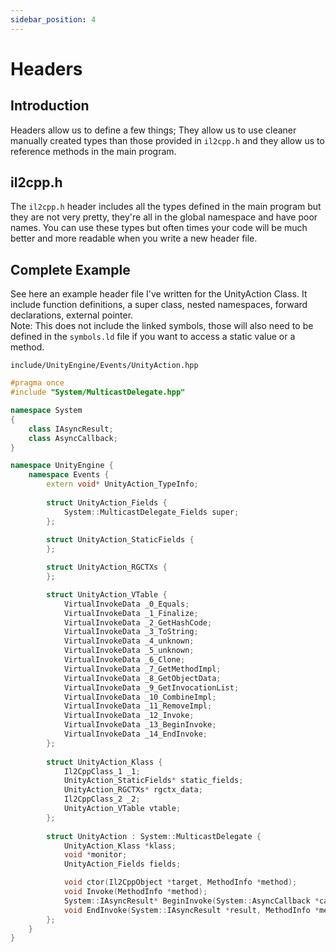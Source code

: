 ```yaml
---
sidebar_position: 4
---
```


# Headers

## Introduction

Headers allow us to define a few things; They allow us to use cleaner manually created types than those provided in `il2cpp.h` and they allow us to reference methods in the main program.

## il2cpp.h

The `il2cpp.h` header includes all the types defined in the main program but they are not very pretty, they're all in the global namespace and have poor names. You can use these types but often times your code will be much better and more readable when you write a new header file.

## Complete Example

See here an example header file I've written for the UnityAction Class. It include function definitions, a super class, nested namespaces, forward declarations, external pointer.  
Note: This does not include the linked symbols, those will also need to be defined in the `symbols.ld` file if you want to access a static value or a method.

`include/UnityEngine/Events/UnityAction.hpp`

```c++
#pragma once
#include "System/MulticastDelegate.hpp"

namespace System
{
    class IAsyncResult;
    class AsyncCallback;
}

namespace UnityEngine {
    namespace Events {
        extern void* UnityAction_TypeInfo;
        
        struct UnityAction_Fields {
            System::MulticastDelegate_Fields super;
        };
        
        struct UnityAction_StaticFields {
        };

        struct UnityAction_RGCTXs {
        };

        struct UnityAction_VTable {
            VirtualInvokeData _0_Equals;
            VirtualInvokeData _1_Finalize;
            VirtualInvokeData _2_GetHashCode;
            VirtualInvokeData _3_ToString;
            VirtualInvokeData _4_unknown;
            VirtualInvokeData _5_unknown;
            VirtualInvokeData _6_Clone;
            VirtualInvokeData _7_GetMethodImpl;
            VirtualInvokeData _8_GetObjectData;
            VirtualInvokeData _9_GetInvocationList;
            VirtualInvokeData _10_CombineImpl;
            VirtualInvokeData _11_RemoveImpl;
            VirtualInvokeData _12_Invoke;
            VirtualInvokeData _13_BeginInvoke;
            VirtualInvokeData _14_EndInvoke;
        };
        
        struct UnityAction_Klass {
            Il2CppClass_1 _1;
            UnityAction_StaticFields* static_fields;
            UnityAction_RGCTXs* rgctx_data;
            Il2CppClass_2 _2;
            UnityAction_VTable vtable;
        };
        
        struct UnityAction : System::MulticastDelegate {
            UnityAction_Klass *klass;
            void *monitor;
            UnityAction_Fields fields;

            void ctor(Il2CppObject *target, MethodInfo *method);
            void Invoke(MethodInfo *method);
            System::IAsyncResult* BeginInvoke(System::AsyncCallback *callback, Il2CppObject *object,MethodInfo *method);
            void EndInvoke(System::IAsyncResult *result, MethodInfo *method);
        };
    }
}
```
